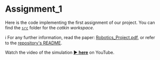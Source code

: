 # Assignment_1
Here is the code implementing the first assignment of our project. You can find the <a href="https://github.com/jo-valer/Robotics/tree/main/Assignment_1/src">`src`</a> folder for the _catkin workspace_.

ℹ For any further information, read the paper: <a href="https://github.com/jo-valer/Robotics/blob/main/Robotics_Project.pdf">Robotics_Project.pdf</a>, or refer to the <a href="https://github.com/jo-valer/Robotics/blob/main/README.md">repository's README</a>.

Watch the video of the simulation <a href="https://youtu.be/23n-PxkJd8o">▶️ **here**</a> on YouTube.